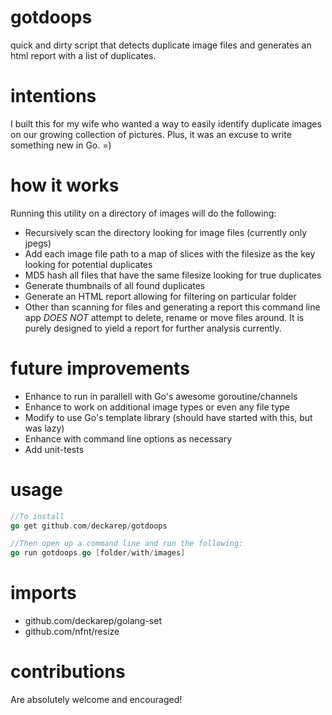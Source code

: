 gotdoops
========
quick and dirty script that detects duplicate image files and generates an html report with a list of duplicates.  

intentions
==========
I built this for my wife who wanted a way to easily identify duplicate images on our growing collection of pictures.  Plus, it was an excuse to write something new in Go. =)

how it works
============
Running this utility on a directory of images will do the following:

* Recursively scan the directory looking for image files (currently only jpegs)
* Add each image file path to a map of slices with the filesize as the key looking for potential duplicates
* MD5 hash all files that have the same filesize looking for true duplicates
* Generate thumbnails of all found duplicates
* Generate an HTML report allowing for filtering on particular folder
* Other than scanning for files and generating a report this command line app *DOES NOT* attempt to delete, rename or move files around.  It is purely designed to yield a report for further analysis currently.

future improvements
===================
*  Enhance to run in parallell with Go's awesome goroutine/channels
*  Enhance to work on additional image types or even any file type
*  Modify to use Go's template library (should have started with this, but was lazy)
*  Enhance with command line options as necessary
*  Add unit-tests

usage
=====
```Go
//To install
go get github.com/deckarep/gotdoops

//Then open up a command line and run the following:
go run gotdoops.go [folder/with/images]
```

imports
=======
*  github.com/deckarep/golang-set
*  github.com/nfnt/resize

contributions
=============
Are absolutely welcome and encouraged!
